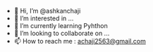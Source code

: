 - 👋 Hi, I’m @ashkanchaji
- 👀 I’m interested in ...
- 🌱 I’m currently learning Pyhthon
- 💞️ I’m looking to collaborate on ...
- 📫 How to reach me : achaji2563@gmail.com

<!---
ashkanchaji/ashkanchaji is a ✨ special ✨ repository because its `README.md` (this file) appears on your GitHub profile.
You can click the Preview link to take a look at your changes.
--->
